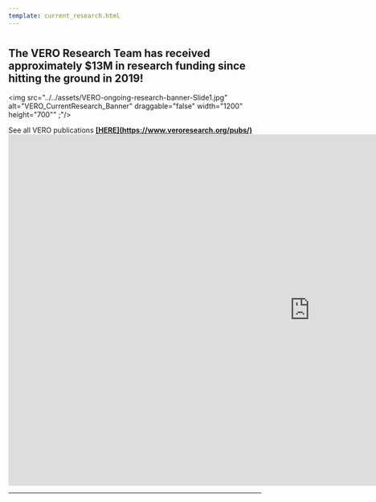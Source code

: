 ```yaml
---
template: current_research.html
---
```


#  
## <b>The VERO Research Team has received approximately $13M in research funding since hitting the ground in 2019!</b> <cr>

<img src="../../assets/VERO-ongoing-research-banner-Slide1.jpg" alt="VERO_CurrentResearch_Banner" draggable="false" width="1200" height="700"" ;"/>
<p>See all VERO publications <u><b>[HERE](https://www.veroresearch.org/pubs/)</u></b>

<iframe src="https://slides.com/verolabtamu/vero-research-updatesfebruary-2023/embed/" width="1200" height="700" title="VERO website slidedeck" scrolling="no" frameborder="0" webkitallowfullscreen mozallowfullscreen allowfullscreen></iframe> 

---
